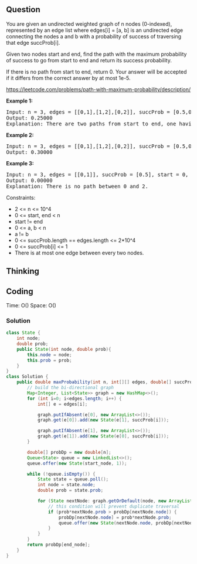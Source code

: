 ## Question
You are given an undirected weighted graph of n nodes (0-indexed), represented by an edge list where edges[i] = [a, b] is an undirected edge connecting the nodes a and b with a probability of success of traversing that edge succProb[i].  
  
Given two nodes start and end, find the path with the maximum probability of success to go from start to end and return its success probability.  
  
If there is no path from start to end, return 0. Your answer will be accepted if it differs from the correct answer by at most 1e-5.  
  
https://leetcode.com/problems/path-with-maximum-probability/description/

**Example 1:**
<pre>
Input: n = 3, edges = [[0,1],[1,2],[0,2]], succProb = [0.5,0.5,0.2], start = 0, end = 2
Output: 0.25000
Explanation: There are two paths from start to end, one having a probability of success = 0.2 and the other has 0.5 * 0.5 = 0.25.
</pre>

**Example 2:**
<pre>
Input: n = 3, edges = [[0,1],[1,2],[0,2]], succProb = [0.5,0.5,0.3], start = 0, end = 2
Output: 0.30000
</pre>

**Example 3:**
<pre>
Input: n = 3, edges = [[0,1]], succProb = [0.5], start = 0, end = 2
Output: 0.00000
Explanation: There is no path between 0 and 2.
</pre>

Constraints:
* 2 <= n <= 10^4
* 0 <= start, end < n
* start != end
* 0 <= a, b < n
* a != b
* 0 <= succProb.length == edges.length <= 2*10^4
* 0 <= succProb[i] <= 1
* There is at most one edge between every two nodes.

## Thinking


## Coding
Time: O() 
Space: O() 
### Solution
```java
class State {
    int node;
    double prob;
    public State(int node, double prob){
        this.node = node;
        this.prob = prob;
    }
}
class Solution {
    public double maxProbability(int n, int[][] edges, double[] succProb, int start_node, int end_node) {
        // build the bi-directional graph
        Map<Integer, List<State>> graph = new HashMap<>();
        for (int i=0; i<edges.length; i++) {
            int[] e = edges[i];

            graph.putIfAbsent(e[0], new ArrayList<>());
            graph.get(e[0]).add(new State(e[1], succProb[i]));

            graph.putIfAbsent(e[1], new ArrayList<>());
            graph.get(e[1]).add(new State(e[0], succProb[i]));
        }

        double[] probDp = new double[n];
        Queue<State> queue = new LinkedList<>();
        queue.offer(new State(start_node, 1));

        while (!queue.isEmpty()) {
            State state = queue.poll();
            int node = state.node;
            double prob = state.prob;

            for (State nextNode: graph.getOrDefault(node, new ArrayList<>())){
                // this condition will prevent duplicate traversal
                if (prob*nextNode.prob > probDp[nextNode.node]) {
                    probDp[nextNode.node] = prob*nextNode.prob;
                    queue.offer(new State(nextNode.node, probDp[nextNode.node]));
                }
            }
        }
        return probDp[end_node];
    }
}
```